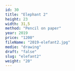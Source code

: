 ```yaml
---
id: 30
title: "Elephant 2"
height: 23
width: 31,5
method: "Pencil on paper"
year: 2019
price: "1200"
fileName: "2019-elefant2.jpg"
medie: "drawing"
draft: "false"
slug: "elefant2"
weight: "20"
---
```

